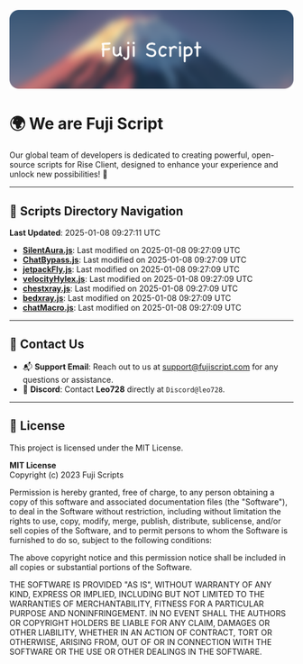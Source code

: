 ![Banner](.github/b.webp)

# 🌍 **We are Fuji Script**

Our global team of developers is dedicated to creating powerful, open-source scripts for Rise Client, designed to enhance your experience and unlock new possibilities! 🌟

---
<!-- SCRIPTS_NAVIGATION_START -->
## 📂 **Scripts Directory Navigation**

**Last Updated**: 2025-01-08 09:27:11 UTC

- **[SilentAura.js](scripts/SilentAura.js)**: Last modified on 2025-01-08 09:27:09 UTC
- **[ChatBypass.js](scripts/ChatBypass.js)**: Last modified on 2025-01-08 09:27:09 UTC
- **[jetpackFly.js](scripts/jetpackFly.js)**: Last modified on 2025-01-08 09:27:09 UTC
- **[velocityHylex.js](scripts/velocityHylex.js)**: Last modified on 2025-01-08 09:27:09 UTC
- **[chestxray.js](scripts/chestxray.js)**: Last modified on 2025-01-08 09:27:09 UTC
- **[bedxray.js](scripts/bedxray.js)**: Last modified on 2025-01-08 09:27:09 UTC
- **[chatMacro.js](scripts/chatMacro.js)**: Last modified on 2025-01-08 09:27:09 UTC

<!-- SCRIPTS_NAVIGATION_END -->

---

## 💬 **Contact Us**  
- 📬 **Support Email**: Reach out to us at [support@fujiscript.com](mailto:support@fujiscript.com) for any questions or assistance.  
- 💬 **Discord**: Contact **Leo728** directly at `Discord@leo728`.

---

## 📜 **License**

This project is licensed under the MIT License.  

**MIT License**  
Copyright (c) 2023 Fuji Scripts  

Permission is hereby granted, free of charge, to any person obtaining a copy of this software and associated documentation files (the "Software"), to deal in the Software without restriction, including without limitation the rights to use, copy, modify, merge, publish, distribute, sublicense, and/or sell copies of the Software, and to permit persons to whom the Software is furnished to do so, subject to the following conditions:  

The above copyright notice and this permission notice shall be included in all copies or substantial portions of the Software.  

THE SOFTWARE IS PROVIDED "AS IS", WITHOUT WARRANTY OF ANY KIND, EXPRESS OR IMPLIED, INCLUDING BUT NOT LIMITED TO THE WARRANTIES OF MERCHANTABILITY, FITNESS FOR A PARTICULAR PURPOSE AND NONINFRINGEMENT. IN NO EVENT SHALL THE AUTHORS OR COPYRIGHT HOLDERS BE LIABLE FOR ANY CLAIM, DAMAGES OR OTHER LIABILITY, WHETHER IN AN ACTION OF CONTRACT, TORT OR OTHERWISE, ARISING FROM, OUT OF OR IN CONNECTION WITH THE SOFTWARE OR THE USE OR OTHER DEALINGS IN THE SOFTWARE.  
